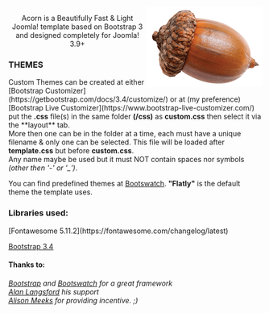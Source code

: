 <div> <img style="float:right;" src="images/logo.png" alt="acorn Template Logo"></div>
<p align="center">Acorn is a Beautifully Fast & Light Joomla! template based on Bootstrap 3
and designed completely for Joomla! 3.9+
</p>

<h3>THEMES</h3>
Custom Themes can be created at either [Bootstrap Customizer](https://getbootstrap.com/docs/3.4/customize/) or
at (my preference) [Bootstrap Live Customizer](https://www.bootstrap-live-customizer.com/)
 put the <b>.css</b> file(s) in the same folder <b>(/css)</b> as <b>custom.css</b> then select it via the **layout** tab.<br>
More then one can be in the folder at a time, each must have a unique filename & only one can be selected.
This file will be loaded after <b>template.css</b> but before <b>custom.css</b>.
<br> Any name maybe be used but it must NOT contain spaces nor symbols <i>(other then '-' or '_')</i>.

You can find predefined themes at [Bootswatch](https://bootswatch.com/3/). ****"Flatly"**** is the default theme the template uses.

<h3>Libraries used: </h3>
[Fontawesome 5.11.2](https://fontawesome.com/changelog/latest)

[Bootstrap 3.4](https://getbootstrap.com/docs/3.4/)


<h4>Thanks to:</h4>
<h6><a href="http://getbootstrap.com/" target="_blank"> Bootstrap</a> and <a href="https://bootswatch.com/" target="_blank"> Bootswatch</a> for a great framework<br>
<a href="http://www.abivia.net/" target="_blank"> Alan Langsford</a> his support<br>
<a href="http://am-graphix.com/" target="_blank"> Alison Meeks</a> for providing incentive. ;)
</h6>
